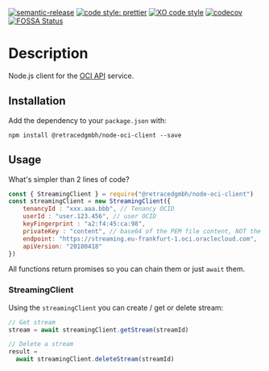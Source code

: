 [![semantic-release](https://img.shields.io/badge/%20%20%F0%9F%93%A6%F0%9F%9A%80-semantic--release-e10079.svg?style=flat-square)](https://github.com/semantic-release/semantic-release)
[![code style: prettier](https://img.shields.io/badge/code_style-prettier-ff69b4.svg?style=flat-square)](https://github.com/prettier/prettier)
[![XO code style](https://img.shields.io/badge/code_style-XO-5ed9c7.svg?style=flat-square)](https://github.com/xojs/xo)
[![codecov](https://codecov.io/gh/retracedgmbh/node-oci-client/branch/master/graph/badge.svg)](https://codecov.io/gh/retracedgmbh/node-oci-client)
[![FOSSA Status](https://app.fossa.io/api/projects/git%2Bgithub.com%2Fretracedgmbh%2Fnode-api-client.svg?type=shield)](https://app.fossa.io/projects/git%2Bgithub.com%2Fretracedgmbh%2Fnode-api-client?ref=badge_shield)

# Description

Node.js client for the [OCI API](https://docs.cloud.oracle.com/iaas/api) service.

## Installation

Add the dependency to your `package.json` with:

`npm install @retracedgmbh/node-oci-client --save`

## Usage

What's simpler than 2 lines of code?

```javascript
const { StreamingClient } = require("@retracedgmbh/node-oci-client")
const streamingClient = new StreamingClient({
    tenancyId : "xxx.aaa.bbb", // Tenancy OCID
    userId : "user.123.456", // user OCID
    keyFingerprint : "a2:f4:45:ca:98",
    privateKey : "content", // base64 of the PEM file content, NOT the name of the file
    endpoint: "https://streaming.eu-frankfurt-1.oci.oraclecloud.com",
    apiVersion: "20180418"
}) 
```

All functions return promises so you can chain them or just `await` them.

### StreamingClient

Using the `streamingClient` you can create / get or delete stream:

```javascript
// Get stream
stream = await streamingClient.getStream(streamId)

// Delete a stream
result =
  await streamingClient.deleteStream(streamId)
```
